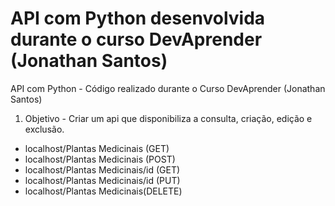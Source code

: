 # API com Python desenvolvida durante o curso DevAprender (Jonathan Santos)
API com Python - Código realizado durante o Curso DevAprender (Jonathan Santos)
1. Objetivo  - Criar um api que disponibiliza a consulta, criação, edição e exclusão.
- localhost/Plantas Medicinais (GET)
- localhost/Plantas Medicinais (POST)
- localhost/Plantas Medicinais/id (GET)
- localhost/Plantas Medicinais/id (PUT)
- localhost/Plantas Medicinais(DELETE)
